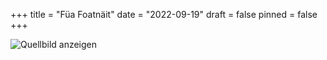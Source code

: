 +++
title = "Füa Foatnäit"
date = "2022-09-19"
draft = false
pinned = false
+++
<!--StartFragment-->

![Quellbild anzeigen](https://th.bing.com/th/id/OIP.w8SPQU-_ETAkb068X60yxgHaDt?pid=ImgDet&rs=1 "Never give up!")

<!--EndFragment-->